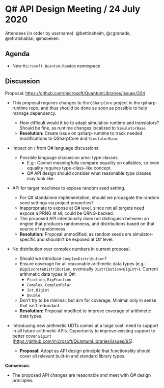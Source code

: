 # Q# API Design Meeting / 24 July 2020
Attendees (in order by username): @bettinaheim, @cgranade, @efratshabtai, @msoeken.

## Agenda

- New `Microsoft.Quantum.Random` namespace

## Discussion

Proposal: https://github.com/microsoft/QuantumLibraries/issues/304

- This proposal requires changes to the `QSharpCore` project in the qsharp-runtime repo, and thus should be done as soon as possible to help manage dependency.
    - How difficult would it be to adapt simulation runtime and translators? Should be fine, as runtime changes localized to `SimulatorBase`.
    - **Resolution:** Create issue on qsharp-runtime to track needed modifications to QSharpCore and `SimulatorBase`.

- Impact on / from Q# language discussions:
    - Possible language discussion area: type classes.
        - E.g.: Cannot meaningfully compare equality on callables, so even equality requires type-class–like concept.
        - Q# API design should consider what reasonable type classes may look like.

- API for target machines to expose random seed setting.
    - For Q# standalone implementation, should we propagate the random seed settings via project properties?
    - Inappropriate to expose at Q# level, since not all targets need expose a PRNG at all; could be QRNG-backed.
    - The proposed API intentionally does not distinguish between an engine that produces randomness, and distributions based on that source of randomness.
    - **Resolution:** Proposal unmodified, as random seeds are simulator-specific and shouldn't be exposed at Q# level.
    
- No distribution over complex numbers in current proposal.
    - Should we introduce `ComplexDistribution`?
    - Ensure coverage for all reasonable arithmetic data types (e.g.: `BigDiscreteDistribution`, eventually `Distribution<BigInt>`).
      Current arithmetic data types in Q#:
        - `Fraction`, `BigFraction`
        - `Complex`, `ComplexPolar`
        - `Int`, `BigInt`
        - `Double`
    - Don't try to be minimal, but aim for coverage. Minimal only in sense that isn't redundant.
    - **Resolution:** Proposal modified to improve coverage of arithmetic data types.

- Introducing new arithmetic UDTs comes at a large cost: need to support in all future arithmetic APIs. Opportunity to improve existing support to better cover `BigInt` (https://github.com/microsoft/QuantumLibraries/issues/95).
    - **Proposal**: Adopt as API design principle that functionality should cover all relevant built-in and standard library types.

**Consensus**:
- The proposed API changes are reasonable and meet with Q# design principles.